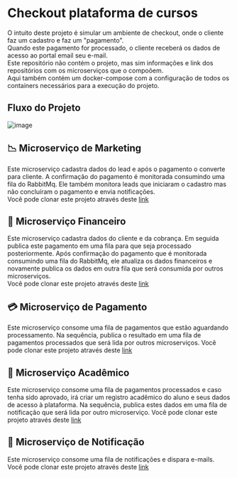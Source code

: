 # Checkout plataforma de cursos

O intuito deste projeto é simular um ambiente de checkout, onde o cliente faz um cadastro e faz um "pagamento".<br>
Quando este pagamento for processado, o cliente receberá os dados de acesso ao portal email seu e-mail. <br>
Este repositório não contém o projeto, mas sim informações e link dos repositórios com os microserviços que o compoõem.<br>
Aqui também contém um docker-compose com a configuração de todos os containers necessários para a execução do projeto.

## Fluxo do Projeto
![image](https://github.com/filipedev040990/checkout-plataforma-cursos/assets/106783314/c78327bd-c8f1-4f4f-b5cf-409447c51468)


## 📉 Microserviço de Marketing

Este microserviço cadastra dados do lead e após o pagamento o converte para cliente. A confirmação do pagamento é monitorada consumindo uma fila do RabbitMq. Ele também monitora leads que iniciaram o cadastro mas não concluíram
o pagamento e envia notificações.<br>
Você pode clonar este projeto através deste [link](https://github.com/filipedev040990/marketing-microsservice)

## 💸 Microserviço Financeiro

Este microserviço cadastra dados do cliente e da cobrança. Em seguida publica este pagamento em uma fila para que seja processado posteriormente. Após confirmação do pagamento que é monitorada consumindo uma fila do RabbitMq, ele atualiza os dados financeiros e novamente publica os dados em outra fila que será consumida por outros microserviços.<br>
Você pode clonar este projeto através deste [link](https://github.com/filipedev040990/financial-microsservice)

## 💳 Microserviço de Pagamento

Este microserviço consome uma fila de pagamentos que estão aguardando processamento. Na sequência, publica o resultado em uma fila de pagamentos processados que será lida por outros microserviços.
Você pode clonar este projeto através deste [link](https://github.com/filipedev040990/payment-microsservice)

## 📓 Microserviço Acadêmico

Este microserviço consome uma fila de pagamentos processados e caso tenha sido aprovado, irá criar um registro acadêmico do aluno e seus dados de acesso à plataforma. Na sequência, publica estes dados em uma fila de notificação que será lida por outro microserviço.
Você pode clonar este projeto através deste [link](https://github.com/filipedev040990/academic-microsservice)


## 📧 Microserviço de Notificação

Este microserviço consome uma fila de notificações e dispara e-mails.
Você pode clonar este projeto através deste [link](https://github.com/filipedev040990/notification-microsservice)
